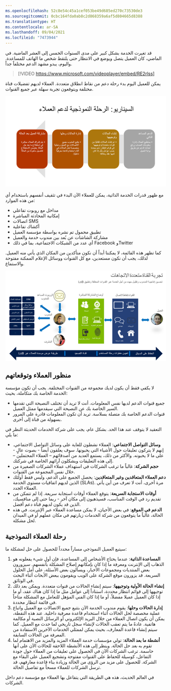 ```yaml
---
ms.openlocfilehash: 52c8e54c45a1cef053be49d685ed270c73530de3
ms.sourcegitcommit: 0cbc164fda0ab8c2d868359a6af5d804665d8388
ms.translationtype: HT
ms.contentlocale: ar-SA
ms.lasthandoff: 09/04/2021
ms.locfileid: "7473944"
---
```

قد تغيرت الخدمة بشكل كبير على مدى السنوات الخمس إلى العشر الماضية. في الماضي، كان العميل يتصل ويوضع في الانتظار حتى يلتقط شخص ما الهاتف للمساعدة. واليوم، يبدو مشهد الدعم مختلفاً جداً.

> [!VIDEO https://www.microsoft.com/videoplayer/embed/RE2rlss]

 يمكن للعميل اليوم بدء رحلة دعم من نقاط انطلاق متعددة. العملاء لديهم تفضيلات قناة مختلفة ويتوقعون تجربة سهلة عبر جميع القنوات.

![رسم تخطيطي لرحلة دعم العملاء النموذجية.](../media/customer-journey.png)

مع ظهور قدرات الخدمة الذاتية، يمكن للعملاء الآن البدء في تثقيف أنفسهم باستخدام أي من هذه الموارد:

- مداخل مع روبوت تفاعلي
- إمكانية المحادثة المباشرة
- اتصالات SMS
- أكشاك تفاعلية
- تطبيق محمول تم نشره بواسطة مؤسسة العميل
- مشاركة الشاشات عن بُعد بين مندوب خدمة والعميل
- أي عدد من الشبكات الاجتماعية، بما في ذلك Facebook وTwitter

كما تظهر هذه القائمة، لا يمكننا أبداً أن نكون متأكدين من المكان الذي يأتي منه العميل. لذلك، يجب أن نكون مستعدين، مع كل القنوات ووسائل الإعلام الممكنة مفتوحة والاستماع.

![رسم تخطيطي لتجربة القناة متعددة الاتجاهات لتحسين إنتاجية المندوب.](../media/customer-journey2.png)

## <a name="customer-perspective-and-expectations"></a>منظور العملاء وتوقعاتهم
لا يكفي فقط أن يكون لديك مجموعة من القنوات المختلفة. يجب أن تكون مؤسسة الخدمة الخاصة بك متكاملة، بحيث:

- جميع قنوات الدعم لديها نفس المعلومات. أنت لا تريد أن تختلف النصيحة التي تقدمها السير الخاصة بك عن النصيحة التي سيقدمها ممثل العميل.
- قنوات الدعم الخاصة بك متصلة بسلاسة. تريد أن تكون المعلومات قادرة على المرور بسهولة من قناة إلى أخرى.

التعقيد لا يتوقف عند هذا الحد. بشكل عام، يجب على شركة الخدمات الحديثة النظر في ما يلي:

- **وسائل التواصل الاجتماعي**: العملاء نشطون للغاية على وسائل التواصل الاجتماعي. إنهم لا يتركون تعليقات حول الأشياء التي يحبونها. سوف يعلقون أيضاً - بصوت عالٍ - على ما لا يحبونه. والأكثر من ذلك، يستمع العديد من أصدقائهم – العملاء المحتملين – إلى هذه التعليقات ويشكلون آرائهم الخاصة في شركتك.
- **حجم الشركة**: غالباً ما ترغب الشركات في استهداف عملاء الشركات الصغيرة من خلال نفس المجموعة من القنوات.
- **دعم العملاء المتعاقدين وغير المتعاقدين**: يحصل الجميع على الدعم، وليس فقط أولئك الذين لديهم اتفاقيات مستوى الخدمة (SLAs). مرة أخرى، أنت لا تعرف من أين يأتي العملاء الجدد.
- **أوقات الاستجابة السريعة**: يتوقع العملاء أوقات استجابة سريعة. إذا لم تتمكن من تقديم رد في الوقت المناسب، فسيذهبون إلى مكان آخر - ربما حتى إلى منافسيك، الذين قد يكون لديهم قناة دعم أفضل.
- **الدعم في الموقع**: في بعض الأحيان، لا يمكن مساعدة العملاء عبر الإنترنت. في هذه الحالة، غالباً ما يتوقعون من شركة الخدمات زيارتهم في مكان عملهم أو في الميدان لحل مشكلة. 

## <a name="typical-customer-journey"></a>رحلة العملاء النموذجية

سيتبع العميل النموذجي مساراً محدداً للحصول على حل لمشكلة ما:

1. **المساعدة الذاتية**: عندما يحتاج الأشخاص إلى المساعدة، فإن أول شيء يفعلونه هو الذهاب إلى الإنترنت ومعرفة ما إذا كان بإمكانهم إصلاح المشكلة بأنفسهم. سيزورون بعض المنتديات ومجموعات الأخبار، ويسألون بعض الأسئلة، على أمل الحلول السريعة. قد يزورون موقع الشركة على الويب ويقومون ببعض الأبحاث أثناء البحث في الوثائق.
1. **إنشاء الحالة الأولية وتوجيهها**: سيتم إنشاء الحالات من قنوات متعددة. ويمكن بعد ذلك توجيهها إلى قوائم انتظار محددة، استناداً إلى عوامل مثل ما إذا كان هناك عقد، أو ما إذا كان العميل عميلا مفضلاً، أو ما إذا كان الفني المؤهل للتعامل مع المشكلة متاحاً في قائمة انتظار محددة.
1. **إدارة الحالات وحلها**: يقوم مندوب الخدمة الآن بتتبع جميع الاتصالات مع العميل واتباع عملية مخصصة لحل الحالات أثناء استخدام قاعدة معرفية داخلية. عند هذه النقطة، يمكن أن يكون اتصال العملاء من خلال البريد الإلكتروني أو الرسائل النصية أو مكالمة هاتفية. عادةً ما يتم تعقب الحالات لإنشاء سجل تاريخي لما حدث مع العميل. كما سيتم إنشاء قاعدة المعارف، بحيث يمكن لممثلي الخدمات الآخرين الاستفادة من المعرفة من الحالات السابقة.
1. **أنشطة ما بعد الحالة**: تولي مؤسسات خدمة العملاء المزيد والمزيد من الاهتمام لما تقوم به *بعد* حل الحالة. وينظر إلى هذه الأنشطة اللاحقة للحالات الآن على أنها حاسمة. ترغب الشركات الآن في الحصول على تعليقات من العملاء حول جودة التفاعل، كوسيلة للحفاظ على القنوات مفتوحة وتشجيع العميل على البقاء مع الشركة. للحصول على مزيد من الرؤى من الحالة وزيادة بناء قاعدة معارفهم، قد ترسل الشركات للعملاء مسحاً مع تفاصيل الحالة.

في العالم الحديث، هذه هي الطريقة التي يتفاعل بها العملاء مع مؤسسة دعم داخل الشركات.